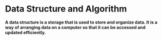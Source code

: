 
Data Structure and Algorithm
=======

<b>A data structure is a storage that is used to store and organize data. It is a way of arranging data on a computer so that it can be accessed and updated efficiently.</b>